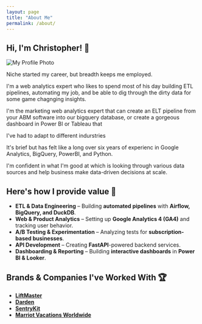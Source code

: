 ```yaml
---
layout: page
title: "About Me"
permalink: /about/
---
```


## Hi, I'm Christopher! 👋

![My Profile Photo](/assets/img/Portfolio_Photo.jpg)


Niche started my career, but breadth keeps me employed.

I'm a web analytics expert who likes to spend most of his day building ETL pipelines, automating my job, and be able to dig through the dirty data for some game chagnging insights.


I'm the marketing web analytics expert that can create an ELT pipeline from your ABM software into our bigquery database, or create a gorgeous dashboard in Power BI or Tableau that 

I've had to adapt to different indurstries 

It's brief but has felt like a long over six years of experienc in Google Analytics, BigQuery, PowerBI, and Python. 



I'm confident in what I'm good at which is looking through various data sources and help business make data-driven decisions at scale. 

## Here's how I provide value  🚀

- **ETL & Data Engineering** – Building **automated pipelines** with **Airflow, BigQuery, and DuckDB**.
- **Web & Product Analytics** – Setting up **Google Analytics 4 (GA4)** and tracking user behavior.
- **A/B Testing & Experimentation** – Analyzing tests for **subscription-based businesses**.
- **API Development** – Creating **FastAPI**-powered backend services.
- **Dashboarding & Reporting** – Building **interactive dashboards** in **Power BI & Looker**.



## Brands & Companies I've Worked With 🏆
- **[LiftMaster](https://www.liftmaster.com/)**
- **[Darden](https://www.darden.com/)**
- **[SentryKit](https://www.sentrykit.com/)**
- **[Marriot Vacations Worldwide](https://www.marriottvacationsworldwide.com/)**

